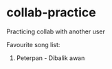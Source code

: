 # collab-practice
Practicing collab with another user

Favourite song list:<br>
1. Peterpan - Dibalik awan
